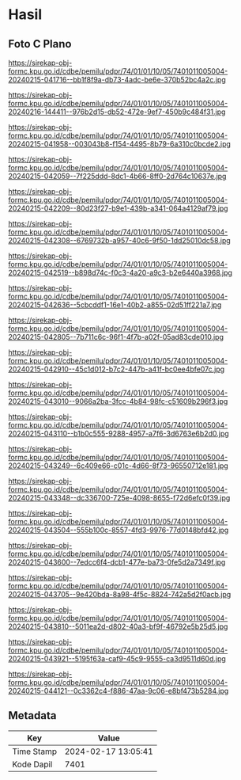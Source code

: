 # Hasil

## Foto C Plano

https://sirekap-obj-formc.kpu.go.id/cdbe/pemilu/pdpr/74/01/01/10/05/7401011005004-20240215-041716--bb1f8f9a-db73-4adc-be6e-370b52bc4a2c.jpg

https://sirekap-obj-formc.kpu.go.id/cdbe/pemilu/pdpr/74/01/01/10/05/7401011005004-20240216-144411--976b2d15-db52-472e-9ef7-450b9c484f31.jpg

https://sirekap-obj-formc.kpu.go.id/cdbe/pemilu/pdpr/74/01/01/10/05/7401011005004-20240215-041958--003043b8-f154-4495-8b79-6a310c0bcde2.jpg

https://sirekap-obj-formc.kpu.go.id/cdbe/pemilu/pdpr/74/01/01/10/05/7401011005004-20240215-042059--7f225ddd-8dc1-4b66-8ff0-2d764c10637e.jpg

https://sirekap-obj-formc.kpu.go.id/cdbe/pemilu/pdpr/74/01/01/10/05/7401011005004-20240215-042209--80d23f27-b9e1-439b-a341-064a4129af79.jpg

https://sirekap-obj-formc.kpu.go.id/cdbe/pemilu/pdpr/74/01/01/10/05/7401011005004-20240215-042308--6769732b-a957-40c6-9f50-1dd25010dc58.jpg

https://sirekap-obj-formc.kpu.go.id/cdbe/pemilu/pdpr/74/01/01/10/05/7401011005004-20240215-042519--b898d74c-f0c3-4a20-a9c3-b2e6440a3968.jpg

https://sirekap-obj-formc.kpu.go.id/cdbe/pemilu/pdpr/74/01/01/10/05/7401011005004-20240215-042636--5cbcddf1-16e1-40b2-a855-02d51ff221a7.jpg

https://sirekap-obj-formc.kpu.go.id/cdbe/pemilu/pdpr/74/01/01/10/05/7401011005004-20240215-042805--7b711c6c-96f1-4f7b-a02f-05ad83cde010.jpg

https://sirekap-obj-formc.kpu.go.id/cdbe/pemilu/pdpr/74/01/01/10/05/7401011005004-20240215-042910--45c1d012-b7c2-447b-a41f-bc0ee4bfe07c.jpg

https://sirekap-obj-formc.kpu.go.id/cdbe/pemilu/pdpr/74/01/01/10/05/7401011005004-20240215-043010--9066a2ba-3fcc-4b84-98fc-c51609b296f3.jpg

https://sirekap-obj-formc.kpu.go.id/cdbe/pemilu/pdpr/74/01/01/10/05/7401011005004-20240215-043110--b1b0c555-9288-4957-a7f6-3d6763e6b2d0.jpg

https://sirekap-obj-formc.kpu.go.id/cdbe/pemilu/pdpr/74/01/01/10/05/7401011005004-20240215-043249--6c409e66-c01c-4d66-8f73-96550712e181.jpg

https://sirekap-obj-formc.kpu.go.id/cdbe/pemilu/pdpr/74/01/01/10/05/7401011005004-20240215-043348--dc336700-725e-4098-8655-f72d6efc0f39.jpg

https://sirekap-obj-formc.kpu.go.id/cdbe/pemilu/pdpr/74/01/01/10/05/7401011005004-20240215-043504--555b100c-8557-4fd3-9976-77d0148bfd42.jpg

https://sirekap-obj-formc.kpu.go.id/cdbe/pemilu/pdpr/74/01/01/10/05/7401011005004-20240215-043600--7edcc6f4-dcb1-477e-ba73-0fe5d2a7349f.jpg

https://sirekap-obj-formc.kpu.go.id/cdbe/pemilu/pdpr/74/01/01/10/05/7401011005004-20240215-043705--9e420bda-8a98-4f5c-8824-742a5d2f0acb.jpg

https://sirekap-obj-formc.kpu.go.id/cdbe/pemilu/pdpr/74/01/01/10/05/7401011005004-20240215-043810--5011ea2d-d802-40a3-bf9f-46792e5b25d5.jpg

https://sirekap-obj-formc.kpu.go.id/cdbe/pemilu/pdpr/74/01/01/10/05/7401011005004-20240215-043921--5195f63a-caf9-45c9-9555-ca3d9511d60d.jpg

https://sirekap-obj-formc.kpu.go.id/cdbe/pemilu/pdpr/74/01/01/10/05/7401011005004-20240215-044121--0c3362c4-f886-47aa-9c06-e8bf473b5284.jpg


## Metadata

| Key        | Value               |
| ---------- | ------------------- |
| Time Stamp | 2024-02-17 13:05:41 |
| Kode Dapil | 7401                |



